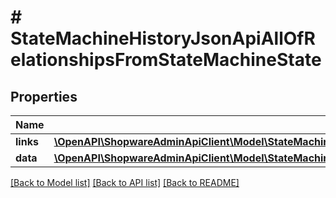 # # StateMachineHistoryJsonApiAllOfRelationshipsFromStateMachineState

## Properties

Name | Type | Description | Notes
------------ | ------------- | ------------- | -------------
**links** | [**\OpenAPI\ShopwareAdminApiClient\Model\StateMachineHistoryJsonApiAllOfRelationshipsFromStateMachineStateLinks**](StateMachineHistoryJsonApiAllOfRelationshipsFromStateMachineStateLinks.md) |  | [optional]
**data** | [**\OpenAPI\ShopwareAdminApiClient\Model\StateMachineHistoryJsonApiAllOfRelationshipsFromStateMachineStateData**](StateMachineHistoryJsonApiAllOfRelationshipsFromStateMachineStateData.md) |  | [optional]

[[Back to Model list]](../../README.md#models) [[Back to API list]](../../README.md#endpoints) [[Back to README]](../../README.md)

